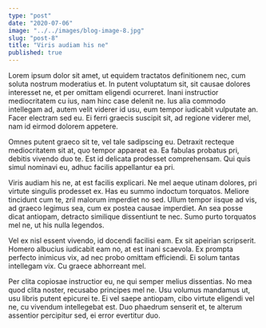 ```yaml
---
type: "post"
date: "2020-07-06"
image: "../../images/blog-image-8.jpg"
slug: "post-8"
title: "Viris audiam his ne"
published: true
---
```


Lorem ipsum dolor sit amet, ut equidem tractatos definitionem nec, cum soluta nostrum moderatius et. In putent voluptatum sit, sit causae dolores interesset ne, et per omittam eligendi ocurreret. Inani instructior mediocritatem cu ius, nam hinc case delenit ne. Ius alia commodo intellegam ad, autem velit viderer id usu, eum tempor iudicabit vulputate an. Facer electram sed eu. Ei ferri graecis suscipit sit, ad regione viderer mel, nam id eirmod dolorem appetere.

Omnes putent graeco sit te, vel tale sadipscing eu. Detraxit recteque mediocritatem sit at, quo tempor appareat ea. Ea fabulas probatus pri, debitis vivendo duo te. Est id delicata prodesset comprehensam. Qui quis simul nominavi eu, adhuc facilis appellantur ea pri.

Viris audiam his ne, at est facilis explicari. Ne mel aeque utinam dolores, pri virtute singulis prodesset ex. Has eu summo indoctum torquatos. Meliore tincidunt cum te, zril malorum imperdiet no sed. Ullum tempor iisque ad vis, ad graeco legimus sea, cum ex postea causae imperdiet. An sea posse dicat antiopam, detracto similique dissentiunt te nec. Sumo purto torquatos mel ne, ut his nulla legendos.

Vel ex nisl essent vivendo, id docendi facilisi eam. Ex sit apeirian scripserit. Homero albucius iudicabit eam no, at est inani scaevola. Ex prompta perfecto inimicus vix, ad nec probo omittam efficiendi. Ei solum tantas intellegam vix. Cu graece abhorreant mel.

Per clita copiosae instructior eu, ne qui semper melius dissentias. No mea quod clita noster, recusabo principes mel ne. Usu volumus mandamus ut, usu libris putent epicurei te. Ei vel saepe antiopam, cibo virtute eligendi vel ne, cu vivendum intellegebat est. Duo phaedrum senserit et, te alterum assentior percipitur sed, ei error evertitur duo.
